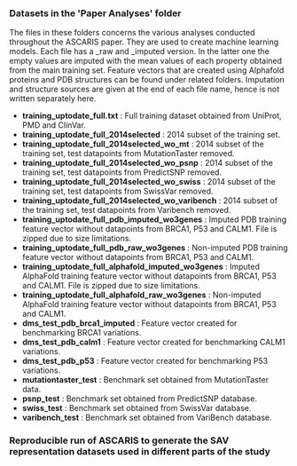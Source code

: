 ### Datasets in the 'Paper Analyses' folder
The files in these folders concerns the various analyses conducted throughout the ASCARIS
paper. They are used to create machine learning models. Each file has a _raw and _imputed 
version. In the latter one the empty values are imputed with the mean values of each 
property obtained from the main training set. Feature vectors that are created using 
Alphafold proteins and PDB structures can be found under related folders. Imputation and
structure sources are given at the end of each file name, hence is not written separately 
here.

- **training_uptodate_full.txt** : Full training dataset obtained from UniProt, PMD and ClinVar.
- **training_uptodate_full_2014selected** : 2014 subset of the training set.
- **training_uptodate_full_2014selected_wo_mt** : 2014 subset of the training set, test datapoints from MutationTaster removed.
- **training_uptodate_full_2014selected_wo_psnp** : 2014 subset of the training set, test datapoints from PredictSNP removed.
- **training_uptodate_full_2014selected_wo_swiss** : 2014 subset of the training set, test datapoints from SwissVar removed.
- **training_uptodate_full_2014selected_wo_varibench** : 2014 subset of the training set, test datapoints from Varibench removed.
- **training_uptodate_full_pdb_imputed_wo3genes** : Imputed PDB training feature vector without datapoints from BRCA1, P53 and CALM1. File is zipped due to size limitations.
- **training_uptodate_full_pdb_raw_wo3genes** : Non-imputed PDB training feature vector without datapoints from BRCA1, P53 and CALM1.
- **training_uptodate_full_alphafold_imputed_wo3genes** : Imputed AlphaFold training feature vector without datapoints from BRCA1, P53 and CALM1. File is zipped due to size limitations.
- **training_uptodate_full_alphafold_raw_wo3genes** : Non-imputed AlphaFold training feature vector without datapoints from BRCA1, P53 and CALM1.
- **dms_test_pdb_brca1_imputed** : Feature vector created for benchmarking BRCA1 variations. 
- **dms_test_pdb_calm1** : Feature vector created for benchmarking CALM1 variations.
- **dms_test_pdb_p53** : Feature vector created for benchmarking P53 variations.
- **mutationtaster_test** : Benchmark set obtained from MutationTaster data.
- **psnp_test** : Benchmark set obtained from PredictSNP database.
- **swiss_test** : Benchmark set obtained from SwissVar database.
- **varibench_test** : Benchmark set obtained from VariBench database.


### Reproducible run of ASCARIS to generate the SAV representation datasets used in different parts of the study

